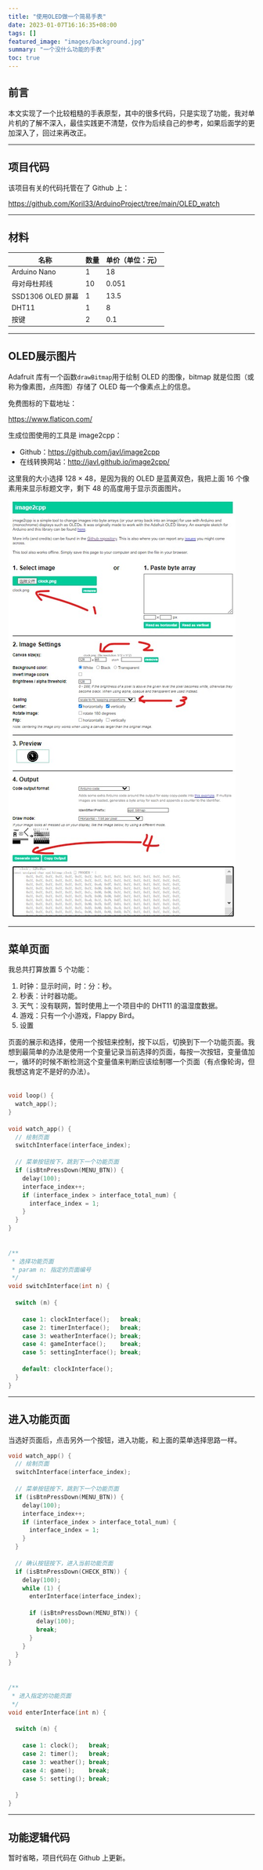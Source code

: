 ```yaml
---
title: "使用OLED做一个简易手表"
date: 2023-01-07T16:16:35+08:00
tags: []
featured_image: "images/background.jpg"
summary: "一个没什么功能的手表"
toc: true
---
```


## 前言

本文实现了一个比较粗糙的手表原型，其中的很多代码，只是实现了功能，我对单片机的了解不深入，最佳实践更不清楚，仅作为后续自己的参考，如果后面学的更加深入了，回过来再改正。

---

## 项目代码

该项目有关的代码托管在了 Github 上：

https://github.com/Koril33/ArduinoProject/tree/main/OLED_watch

---

## 材料

| 名称              | 数量 | 单价（单位：元） |
| ----------------- | ---- | ---------------- |
| Arduino Nano      | 1    | 18               |
| 母对母杜邦线      | 10   | 0.051            |
| SSD1306 OLED 屏幕 | 1    | 13.5             |
| DHT11             | 1    | 8                |
| 按键              | 2    | 0.1              |

---

## OLED展示图片

Adafruit 库有一个函数`drawBitmap`用于绘制 OLED 的图像，bitmap 就是位图（或称为像素图，点阵图）存储了 OLED 每一个像素点上的信息。

免费图标的下载地址：

https://www.flaticon.com/

生成位图使用的工具是 image2cpp：

* Github：https://github.com/javl/image2cpp
* 在线转换网站：http://javl.github.io/image2cpp/

这里我的大小选择 128 × 48，是因为我的 OLED 是蓝黄双色，我把上面 16 个像素用来显示标题文字，剩下 48 的高度用于显示页面图片。

![](images/生成位图.jpg)

---

## 菜单页面

我总共打算放置 5 个功能：

1. 时钟：显示时间，时：分：秒。
2. 秒表：计时器功能。
3. 天气：没有联网，暂时使用上一个项目中的 DHT11 的温湿度数据。
4. 游戏：只有一个小游戏，Flappy Bird。
5. 设置

页面的展示和选择，使用一个按钮来控制，按下以后，切换到下一个功能页面。我想到最简单的办法是使用一个变量记录当前选择的页面，每按一次按钮，变量值加一，循环的时候不断检测这个变量值来判断应该绘制哪一个页面（有点像轮询，但我想这肯定不是好的办法）。

```c

void loop() {
  watch_app();
}

void watch_app() {
  // 绘制页面
  switchInterface(interface_index);

  // 菜单按钮按下，跳到下一个功能页面
  if (isBtnPressDown(MENU_BTN)) {
    delay(100);
    interface_index++;
    if (interface_index > interface_total_num) {
      interface_index = 1;
    }
  }
}


/**
 * 选择功能页面
 * param n: 指定的页面编号
 */
void switchInterface(int n) {

  switch (n) {
    
    case 1: clockInterface();   break;
    case 2: timerInterface();   break;
    case 3: weatherInterface(); break;
    case 4: gameInterface();    break;
    case 5: settingInterface(); break;

    default: clockInterface();
  }
}
```

---

## 进入功能页面

当选好页面后，点击另外一个按钮，进入功能，和上面的菜单选择思路一样。

```c
void watch_app() {
  // 绘制页面
  switchInterface(interface_index);

  // 菜单按钮按下，跳到下一个功能页面
  if (isBtnPressDown(MENU_BTN)) {
    delay(100);
    interface_index++;
    if (interface_index > interface_total_num) {
      interface_index = 1;
    }
  }

  // 确认按钮按下，进入当前功能页面
  if (isBtnPressDown(CHECK_BTN)) {
    delay(100);
    while (1) {
      enterInterface(interface_index);

      if (isBtnPressDown(MENU_BTN)) {
        delay(100);
        break;
      }
    }
  }
}


/**
 * 进入指定的功能页面
 */
void enterInterface(int n) {

  switch (n) {
    
    case 1: clock();   break;
    case 2: timer();   break;
    case 3: weather(); break;
    case 4: game();    break;
    case 5: setting(); break;

  }
}
```

---

## 功能逻辑代码

暂时省略，项目代码在 Github 上更新。
